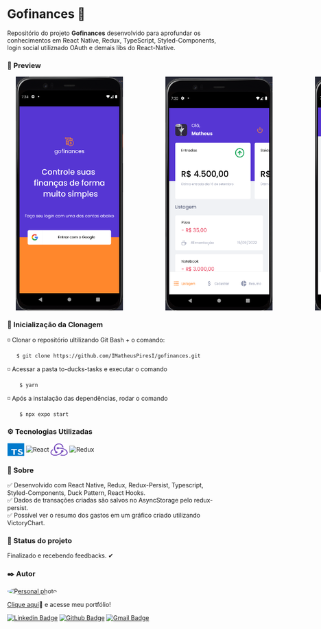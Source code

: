 # Gofinances 💭

Repositório do projeto **Gofinances** desenvolvido para aprofundar os conhecimentos em React Native, Redux, TypeScript, Styled-Components, login social utiliznado OAuth e demais libs do React-Native.

<h3 id="preview">🎥 Preview</h3>

<div style="display: flex">
<img src="signinphoto.png" width="250px" heigth="auto" style="margin-left: 20px">
&nbsp;&nbsp;&nbsp;&nbsp;&nbsp;&nbsp;&nbsp;&nbsp;&nbsp;&nbsp;&nbsp;&nbsp;&nbsp;&nbsp;&nbsp;&nbsp;&nbsp;&nbsp;&nbsp;&nbsp;
<img src="homephoto.png" width="250px" heigth="auto" style="margin-left: 20px">
&nbsp;&nbsp;&nbsp;&nbsp;&nbsp;&nbsp;&nbsp;&nbsp;&nbsp;&nbsp;&nbsp;&nbsp;&nbsp;&nbsp;&nbsp;&nbsp;&nbsp;&nbsp;&nbsp;&nbsp;
<img src="registerphoto.png" width="250px" heigth="auto" style="margin-left: 20px">
&nbsp;&nbsp;&nbsp;&nbsp;&nbsp;&nbsp;&nbsp;&nbsp;&nbsp;&nbsp;&nbsp;&nbsp;&nbsp;&nbsp;&nbsp;&nbsp;&nbsp;&nbsp;&nbsp;&nbsp;
<img src="categoryphoto.png" width="250px" heigth="auto" style="margin-left: 20px">
&nbsp;&nbsp;&nbsp;&nbsp;&nbsp;&nbsp;&nbsp;&nbsp;&nbsp;&nbsp;&nbsp;&nbsp;&nbsp;&nbsp;&nbsp;&nbsp;&nbsp;&nbsp;&nbsp;&nbsp;
<img src="resumephoto.png" width="250px" heigth="auto" style="margin-left: 20px">
</div>

<h3 id="acessar-projeto">📁 Inicialização da Clonagem</h3>

◽ Clonar o repositório ultilizando Git Bash + o comando:

       $ git clone https://github.com/IMatheusPiresI/gofinances.git

◽ Acessar a pasta to-ducks-tasks e executar o comando <br>

        $ yarn

◽ Após a instalação das dependências, rodar o comando  <br>

        $ npx expo start

<h3 id="tecnologias">⚙️ Tecnologias Utilizadas</h3>

<div style="display: inline_block">
  <img align="center" alt="Js" height="30" width="40" src="https://raw.githubusercontent.com/devicons/devicon/master/icons/typescript/typescript-plain.svg">
  <img align="center" alt="React" height="40" width="40" src="https://raw.githubusercontent.com/kristerkari/react-native-svg-transformer/HEAD/images/react-native-logo.png">
  <img align="center" alt="Redux" height="30" width="40" src="https://raw.githubusercontent.com/devicons/devicon/master/icons/redux/redux-original.svg">
  <img align="center" alt="Redux" height="30" width="40" src="https://cdn.worldvectorlogo.com/logos/styled-components-1.svg">
</div>

<h3 id="sobre">📍 Sobre</h3>

✅ Desenvolvido com React Native, Redux, Redux-Persist, Typescript, Styled-Components, Duck Pattern, React Hooks. <br>
✅ Dados de transações criadas são salvos no AsyncStorage pelo redux-persist. <br>
✅ Possível ver o resumo dos gastos em um gráfico criado utilizando VictoryChart. <br>

<h3 id="status">📌 Status do projeto</h3>

Finalizado e recebendo feedbacks. ✔

<h3 id="autor">✒️ Autor</h3>

<a href="https://github.com/imatheuspiresi"> <img style="border-radius: 50%;" src="https://avatars.githubusercontent.com/u/84977444?v=4" width="100px;" alt="Personal photo"/> </a>

[Clique aqui](https://matheuspires.vercel.app)🔗 e acesse meu portfólio! <br>

[![Linkedin Badge](https://img.shields.io/badge/LinkedIn-0077B5?style=for-the-badge&logo=linkedin&logoColor=white)](https://www.linkedin.com/in/matheus-pires-87a174211/) [![Github Badge](https://img.shields.io/badge/GitHub-100000?style=for-the-badge&logo=github&logoColor=white)](https://github.com/imatheuspiresi) [![Gmail Badge](https://img.shields.io/badge/Gmail-D14836?style=for-the-badge&logo=gmail&logoColor=white)](mailto:matheuspdsousa@gmail.com)

